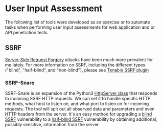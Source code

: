 # User Input Assessment
The following list of tools were developed as an exercise or to automate tasks when performing user input assessments for web application and or API penetration tests.
## SSRF
[Server-Side Request Forgery](https://owasp.org/www-community/attacks/Server_Side_Request_Forgery) attacks have been much more prevalent for me lately. For more information on SSRF, including the different types ("blind", "half-blind", and "non-blind"), please see [Tenable SSRF plugin](https://www.tenable.com/plugins/was/112439)
### SSRF-Snare
SSRF-Snare is an expansion of the Python3 [HttpServer class](https://docs.python.org/3/library/http.server.html) that responds to incoming SSRF HTTP requests. We can set it to handle specific HTTP methods, what host to listen on, and what port to listen on for incoming requests. The tool will spit out all observed data and parameters and even HTTP headers from the server. It's an easy method for upgrading a [blind SSRF](https://portswigger.net/web-security/ssrf/blind) vulnerability to a [half-blind SSRF](https://www.tenable.com/plugins/was/112439) vulnerability by obtaining additional, possibly sensitive, information from the server.
